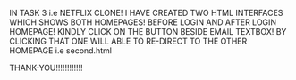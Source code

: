 IN TASK 3 i.e NETFLIX CLONE! I HAVE CREATED TWO HTML INTERFACES WHICH SHOWS BOTH HOMEPAGES! BEFORE LOGIN AND AFTER LOGIN HOMEPAGE! KINDLY CLICK ON THE BUTTON BESIDE EMAIL TEXTBOX! BY CLICKING THAT ONE WILL ABLE TO RE-DIRECT TO THE OTHER HOMEPAGE i.e second.html 

THANK-YOU!!!!!!!!!!!!
